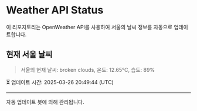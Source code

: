 
# Weather API Status

이 리포지토리는 OpenWeather API를 사용하여 서울의 날씨 정보를 자동으로 업데이트합니다.

## 현재 서울 날씨
> 서울의 현재 날씨: broken clouds, 온도: 12.65°C, 습도: 89%

⏳ 업데이트 시간: 2025-03-26 20:49:44 (UTC)

---
자동 업데이트 봇에 의해 관리됩니다.
